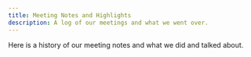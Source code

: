 ```yaml
---
title: Meeting Notes and Highlights
description: A log of our meetings and what we went over.
---
```


Here is a history of our meeting notes and what we did and talked about.
 